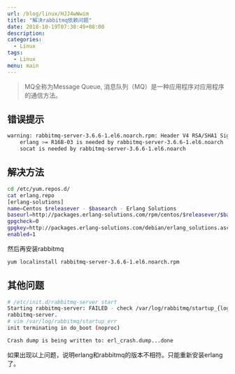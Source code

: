 ```yaml
---
url: /blog/linux/HJJ4wWwim
title: "解决rabbitmq依赖问题"
date: 2018-10-19T07:30:49+08:00
description:
categories:
  - Linux
tags:
  - Linux
menu: main
---
```


> MQ全称为Message Queue, 消息队列（MQ）是一种应用程序对应用程序的通信方法。

## 错误提示

```bash
warning: rabbitmq-server-3.6.6-1.el6.noarch.rpm: Header V4 RSA/SHA1 Signature, key ID 6026dfca: NOKEYerror: Failed dependencies:
    erlang >= R16B-03 is needed by rabbitmq-server-3.6.6-1.el6.noarch
    socat is needed by rabbitmq-server-3.6.6-1.el6.noarch

```

## 解决方法

```bash
cd /etc/yum.repos.d/
cat erlang.repo
[erlang-solutions]
name=Centos $releasever - $basearch - Erlang Solutions
baseurl=http://packages.erlang-solutions.com/rpm/centos/$releasever/$basearch
gpgcheck=0
gpgkey=http://packages.erlang-solutions.com/debian/erlang_solutions.asc
enabled=1

```

然后再安装rabbitmq

```bash
yum localinstall rabbitmq-server-3.6.6-1.el6.noarch.rpm

```

## 其他问题

```bash
# /etc/init.d/rabbitmq-server start
Starting rabbitmq-server: FAILED - check /var/log/rabbitmq/startup_{log, _err}
rabbitmq-server.
# vim /var/log/rabbitmq/startup_err
init terminating in do_boot (noproc)

Crash dump is being written to: erl_crash.dump...done

```

如果出现以上问题，说明erlang和rabbitmq的版本不相符。只能重新安装erlang了。